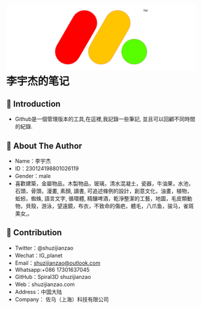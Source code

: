  <!DOCTYPE html>
 <html>
 <head>
 	<title></title>
 	<style type="text/css">
 		h1{
 			align-self: "center";
 		}
 		h4{
 			align-self: "center";
 		}
 	</style>
 </head>
 <body>
 	<h1> 
 		<br>
 		<img src="https://github.com/shuzijianzao/Spiral3D/blob/master/Picture/SHUZIJIANZAO.png">
 		李宇杰的笔记
 		<br>
 	</h1>
 	<h4>
 		<a href="http://shuzijianzao.com" target="_blank">
 		</a>
 	</h4>
 </body>
 </html>


## 🚀 Introduction
- Github是一個管理版本的工具,在這裡,我記錄一些筆記, 並且可以回顧不同時間的紀錄.

## 🚀 About The Author
- Name：李宇杰
- ID：230124198801026119
- Gender：male
- 喜歡建築，金屬物品，木製物品，玻璃，清水混凝土，瓷器，牛油果，水池，石頭，骨頭，漫畫, 素顏, 讀書, 可追述條例的設計，創意文化，油畫，植物，蚯蚓，蜘蛛, 語言文字, 循環體, 精釀啤酒，乾淨整潔的工藝，地圖，毛皮類動物，貝殼，游泳，望遠鏡，布衣，不致命的傷疤，體毛，八爪鱼，骏马，雀斑美女,。

## 🚀 Contribution
- Twitter：@shuzijianzao
- Wechat：IG_planet
- Email：shuzijianzao@outlook.com
- Whatsapp:+086 17301637045
- GitHub：Spiral3D  shuzijianzao
- Web：shuzijianzao.com
- Address：中国大陆
- Company： 佐乌（上海）科技有限公司 
